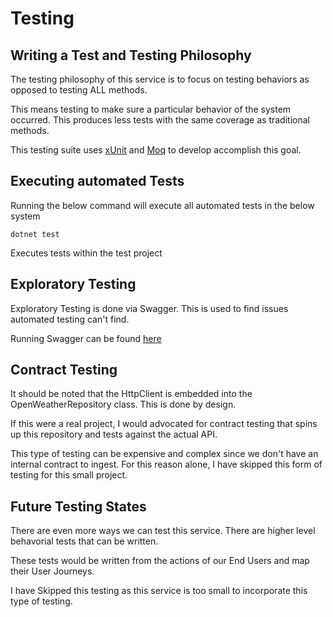 # Testing

## Writing a Test and Testing Philosophy

The testing philosophy of this service is to focus on testing behaviors as opposed to testing ALL methods.

This means testing to make sure a particular behavior of the system occurred. This produces less tests with the same coverage as traditional methods.

This testing suite uses [xUnit](https://xunit.net/) and [Moq](https://github.com/devlooped/moq) to develop accomplish this goal.

## Executing automated Tests
Running the below command will execute all automated tests in the below system

```dotnet test```

Executes tests within the test project

## Exploratory Testing

Exploratory Testing is done via Swagger. This is used to find issues automated testing can't find.

Running Swagger can be found [here](RUNNING.md)

## Contract Testing

It should be noted that the HttpClient is embedded into the OpenWeatherRepository class. This is done by design.

If this were a real project, I would advocated for contract testing that spins up this repository and tests against the actual API.

This type of testing can be expensive and complex since we don't have an internal contract to ingest. For this reason alone, I have skipped this form of testing for this small project.

## Future Testing States

There are even more ways we can test this service. There are higher level behavorial tests that can be written.

These tests would be written from the actions of our End Users and map their User Journeys.

I have Skipped this testing as this service is too small to incorporate this type of testing.